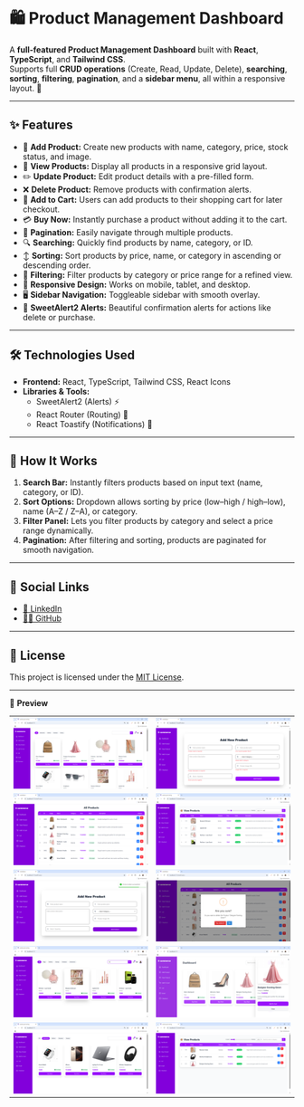 # 🛍️ Product Management Dashboard

A **full-featured Product Management Dashboard** built with **React**, **TypeScript**, and **Tailwind CSS**.  
Supports full **CRUD operations** (Create, Read, Update, Delete), **searching**, **sorting**, **filtering**, **pagination**, and a **sidebar menu**, all within a responsive layout. 🎨

---

## ✨ Features

- 📝 **Add Product:** Create new products with name, category, price, stock status, and image.  
- 👀 **View Products:** Display all products in a responsive grid layout.  
- ✏️ **Update Product:** Edit product details with a pre-filled form.  
- ❌ **Delete Product:** Remove products with confirmation alerts.  
- 🛒 **Add to Cart:** Users can add products to their shopping cart for later checkout.  
- 💳 **Buy Now:** Instantly purchase a product without adding it to the cart.  
- 📄 **Pagination:** Easily navigate through multiple products.  
- 🔍 **Searching:** Quickly find products by name, category, or ID.  
- ↕ **Sorting:** Sort products by price, name, or category in ascending or descending order.  
- 🎯 **Filtering:** Filter products by category or price range for a refined view.  
- 📱 **Responsive Design:** Works on mobile, tablet, and desktop.  
- 🖥️ **Sidebar Navigation:** Toggleable sidebar with smooth overlay.  
- 🔔 **SweetAlert2 Alerts:** Beautiful confirmation alerts for actions like delete or purchase.

---

## 🛠️ Technologies Used

- **Frontend:** React, TypeScript, Tailwind CSS, React Icons  
- **Libraries & Tools:**  
  - SweetAlert2 (Alerts) ⚡  
  - React Router (Routing) 🔀  
  - React Toastify (Notifications) 🔔

---

## 📌 How It Works

1. **Search Bar:** Instantly filters products based on input text (name, category, or ID).  
2. **Sort Options:** Dropdown allows sorting by price (low–high / high–low), name (A–Z / Z–A), or category.  
3. **Filter Panel:** Lets you filter products by category and select a price range dynamically.  
4. **Pagination:** After filtering and sorting, products are paginated for smooth navigation.

---

## 🔗 Social Links

- [💼 LinkedIn](https://www.linkedin.com/in/nency-vadadoriya-3969052ba/)  
- [👨‍💻 GitHub](https://github.com/nencyvadadoriya)  

---

## 🪪 License

This project is licensed under the [MIT License](https://github.com/nencyvadadoriya/-License/blob/main/LICENSE).  

---

📸 **Preview**  
<div align="center">

<table>
  <tr>
    <td><img src="./public/img1.png" width="500" /></td>
    <td><img src="./public/img2.png" width="500" /></td>
  </tr>
  <tr>
    <td><img src="./public/img3.png" width="500" /></td>
    <td><img src="./public/img4.png" width="500" /></td>
  </tr>
  <tr>
    <td><img src="./public/img5.png" width="500" /></td>
    <td><img src="./public/img6.png" width="500" /></td>
  </tr>
   <tr>
    <td><img src="./public/img7.png" width="500" /></td>
    <td><img src="./public/img8.png" width="500" /></td>
  </tr>
  <tr>
    <td><img src="./public/img9.png" width="500" /></td>
    <td><img src="./public/img10.png" width="500" /></td>
  </tr>
</table>
</div>
